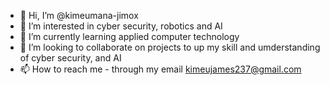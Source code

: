 - 👋 Hi, I’m @kimeumana-jimox
- 👀 I’m interested in cyber security, robotics and AI
- 🌱 I’m currently learning applied computer technology
- 💞️ I’m looking to collaborate on projects to up my skill and umderstanding of cyber security, and AI
- 📫 How to reach me - through my email kimeujames237@gmail.com

<!---
kimeumana-jimox/kimeumana-jimox is a ✨ special ✨ repository because its `README.md` (this file) appears on your GitHub profile.
You can click the Preview link to take a look at your changes.
--->
